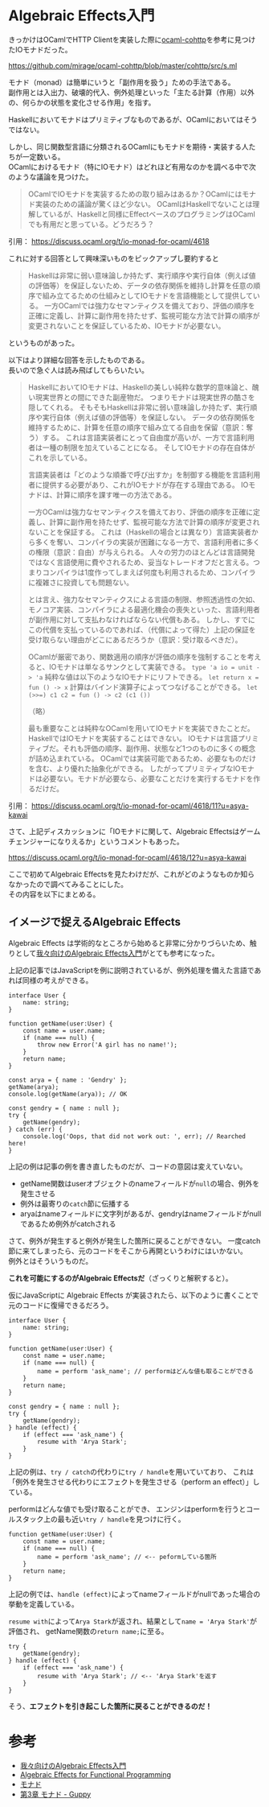 # Algebraic Effects入門

きっかけはOCamlでHTTP Clientを実装した際に[ocaml-cohttp](https://github.com/mirage/ocaml-cohttp)を参考に見つけたIOモナドだった。

https://github.com/mirage/ocaml-cohttp/blob/master/cohttp/src/s.ml

モナド（monad）は簡単にいうと「副作用を扱う」ための手法である。  
副作用とは入出力、破壊的代入、例外処理といった「主たる計算（作用）以外の、何らかの状態を変化させる作用」を指す。

Haskellにおいてモナドはプリミティブなものであるが、OCamlにおいてはそうではない。

しかし、同じ関数型言語に分類されるOCamlにもモナドを期待・実装する人たちが一定数いる。  
OCamlにおけるモナド（特にIOモナド）はどれほど有用なのかを調べる中で次のような議論を見つけた。

> OCamlでIOモナドを実装するための取り組みはあるか？OCamlにはモナド実装のための議論が驚くほど少ない。
> OCamlはHaskellでないことは理解しているが、Haskellと同様にEffectベースのプログラミングはOCamlでも有用だと思っている。どうだろう？

引用： https://discuss.ocaml.org/t/io-monad-for-ocaml/4618

これに対する回答として興味深いものをピックアップし要約すると

> Haskellは非常に弱い意味論しか持たず、実行順序や実行自体（例えば値の評価等）を保証しないため、データの依存関係を維持し計算を任意の順序で組み立てるための仕組みとしてIOモナドを言語機能として提供している。
> 一方OCamlでは強力なセマンティクスを備えており、評価の順序を正確に定義し、計算に副作用を持たせず、監視可能な方法で計算の順序が変更されないことを保証しているため、IOモナドが必要ない。

というものがあった。

以下はより詳細な回答を示したものである。  
長いので急ぐ人は読み飛ばしてもらいたい。

> HaskellにおいてIOモナドは、Haskellの美しい純粋な数学的意味論と、醜い現実世界との間にできた副産物だ。
> つまりモナドは現実世界の酷さを隠してくれる。
> そもそもHaskellは非常に弱い意味論しか持たず、実行順序や実行自体（例えば値の評価等）を保証しない。
> データの依存関係を維持するために、計算を任意の順序で組み立てる自由を保留（意訳：奪う）する。
> これは言語実装者にとって自由度が高いが、一方で言語利用者は一種の制限を加えていることになる。
> そしてIOモナドの存在自体がこれを示している。
>
> 言語実装者は「どのような順番で呼び出すか」を制御する機能を言語利用者に提供する必要があり、これがIOモナドが存在する理由である。
> IOモナドは、計算に順序を課す唯一の方法である。
>
> 一方OCamlは強力なセマンティクスを備えており、評価の順序を正確に定義し、計算に副作用を持たせず、監視可能な方法で計算の順序が変更されないことを保証する。
> これは（Haskellの場合とは異なり）言語実装者から多くを奪い、コンパイラの実装が困難になる一方で、言語利用者に多くの権限（意訳：自由）が与えられる。
> 人々の労力のほとんどは言語開発ではなく言語使用に費やされるため、妥当なトレードオフだと言える。つまりコンパイラは1度作ってしまえば何度も利用されるため、コンパイラに複雑さに投資しても問題ない。
>
> とは言え、強力なセマンティクスによる言語の制限、参照透過性の欠如、モノコア実装、コンパイラによる最適化機会の喪失といった、言語利用者が副作用に対して支払わなければならない代償もある。
> しかし、すでにこの代償を支払っているのであれば、（代償によって得た）上記の保証を受け取らない理由がどこにあるだろうか（意訳：受け取るべきだ）。
>
> OCamlが厳密であり、関数適用の順序が評価の順序を強制することを考えると、IOモナドは単なるサンクとして実装できる。
> `type 'a io = unit -> 'a`
> 純粋な値は以下のようなIOモナドにリフトできる。
>  `let return x = fun () -> x`
> 計算はバインド演算子によってつなげることができる。
> `let (>>=) c1 c2 = fun () -> c2 (c1 ())`
>
> （略）
>
> 最も重要なことは純粋なOCamlを用いてIOモナドを実装できたことだ。
> HaskellではIOモナドを実装することはできない。
> IOモナドは言語プリミティブだ。それも評価の順序、副作用、状態など1つのものに多くの概念が詰め込まれている。
> OCamlでは実装可能であるため、必要なものだけを含む、より優れた抽象化ができる。
> したがってプリミティブなIOモナドは必要ない。モナドが必要なら、必要なことだけを実行するモナドを作るだけだ。

引用： https://discuss.ocaml.org/t/io-monad-for-ocaml/4618/11?u=asya-kawai

さて、上記ディスカッションに「IOモナドに関して、Algebraic Effectsはゲームチェンジャーになりえるか」というコメントもあった。

https://discuss.ocaml.org/t/io-monad-for-ocaml/4618/12?u=asya-kawai

ここで初めてAlgebraic Effectsを見たわけだが、これがどのようなものか知らなかったので調べてみることにした。  
その内容を以下にまとめる。

## イメージで捉えるAlgebraic Effects

Algebraic Effects は学術的なところから始めると非常に分かりづらいため、触りとして[我々向けのAlgebraic Effects入門](https://overreacted.io/ja/Algebraic-Effects-for-the-rest-of-us/)がとても参考になった。

上記の記事ではJavaScriptを例に説明されているが、例外処理を備えた言語であれば同様の考えができる。

```
interface User { 
    name: string;
}

function getName(user:User) {
    const name = user.name;
    if (name === null) {
        throw new Error('A girl has no name!');
    }
    return name;
}

const arya = { name : 'Gendry' };
getName(arya);
console.log(getName(arya)); // OK

const gendry = { name : null };
try {
    getName(gendry);
} catch (err) {
    console.log('Oops, that did not work out: ', err); // Rearched here!
}
```

上記の例は記事の例を書き直したものだが、コードの意図は変えていない。

* getName関数はuserオブジェクトのnameフィールドが`null`の場合、例外を発生させる
* 例外は最寄りの`catch`節に伝播する
* aryaはnameフィールドに文字列があるが、gendryはnameフィールドがnullであるため例外がcatchされる

さて、例外が発生すると例外が発生した箇所に戻ることができない。
一度catch節に来てしまったら、元のコードをそこから再開というわけにはいかない。  
例外とはそういうものだ。

**これを可能にするのがAlgebraic Effectsだ**（ざっくりと解釈すると）。

仮にJavaScriptに Algebraic Effects が実装されたら、以下のように書くことで元のコードに復帰できるだろう。

```
interface User { 
    name: string;
}

function getName(user:User) {
    const name = user.name;
    if (name === null) {
        name = perform 'ask_name'; // performはどんな値も取ることができる
    }
    return name;
}

const gendry = { name : null };
try {
    getName(gendry);
} handle (effect) {
    if (effect === 'ask_name') {
        resume with 'Arya Stark';
    }
}
```

上記の例は、`try / catch`の代わりに`try / handle`を用いていており、
これは「例外を発生させる代わりにエフェクトを発生させる（perform an effect）」している。

performはどんな値でも受け取ることができ、
エンジンはperformを行うとコールスタック上の最も近い`try / handle`を見つけに行く。

```
function getName(user:User) {
    const name = user.name;
    if (name === null) {
        name = perform 'ask_name'; // <-- peformしている箇所
    }
    return name;
}
```

上記の例では、`handle (effect)`によってnameフィールドがnullであった場合の挙動を定義している。

`resume with`によって`Arya Stark`が返され、結果として`name = 'Arya Stark'`が評価され、
getName関数の`return name;`に至る。

```
try {
    getName(gendry);
} handle (effect) {
    if (effect === 'ask_name') {
        resume with 'Arya Stark'; // <-- 'Arya Stark'を返す
    }
}
```

そう、**エフェクトを引き起こした箇所に戻ることができるのだ！**

<!--## JavaScriptにおけるAlgebraic Effectsの考察-->

# 参考

* [我々向けのAlgebraic Effects入門](https://overreacted.io/ja/Algebraic-Effects-for-the-rest-of-us/)
* [Algebraic Effects for Functional Programming](https://www.microsoft.com/en-us/research/wp-content/uploads/2016/08/algeff-tr-2016-v2.pdf)
* [モナド](https://en.wikipedia.org/wiki/Monad_(functional_programming))
* [第3章 モナド - Guppy](http://guppy.eng.kagawa-u.ac.jp/2007/HaskellKyoto/Text/Chapter3.pdf)
